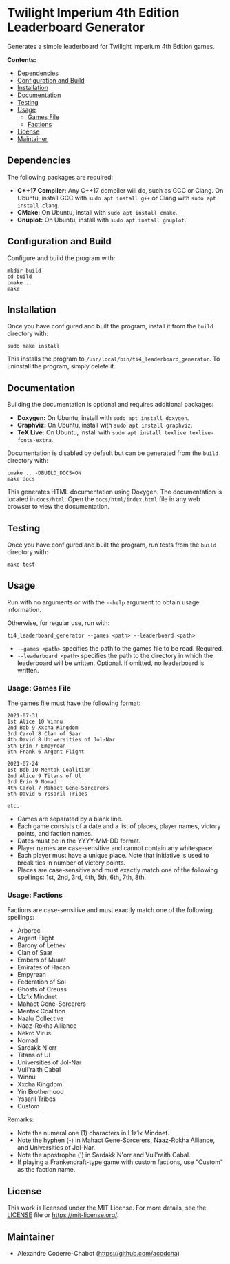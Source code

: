 # Twilight Imperium 4th Edition Leaderboard Generator
Generates a simple leaderboard for Twilight Imperium 4th Edition games.

**Contents:**
- [Dependencies](#dependencies)
- [Configuration and Build](#configuration-and-build)
- [Installation](#installation)
- [Documentation](#documentation)
- [Testing](#testing)
- [Usage](#usage)
  - [Games File](#usage-games-file)
  - [Factions](#usage-factions)
- [License](#license)
- [Maintainer](#maintainer)

## Dependencies
The following packages are required:
- **C++17 Compiler:** Any C++17 compiler will do, such as GCC or Clang. On Ubuntu, install GCC with `sudo apt install g++` or Clang with `sudo apt install clang`.
- **CMake:** On Ubuntu, install with `sudo apt install cmake`.
- **Gnuplot:** On Ubuntu, install with `sudo apt install gnuplot`.

## Configuration and Build
Configure and build the program with:

```
mkdir build
cd build
cmake ..
make
```

## Installation
Once you have configured and built the program, install it from the `build` directory with:

```
sudo make install
```

This installs the program to `/usr/local/bin/ti4_leaderboard_generator`. To uninstall the program, simply delete it.

## Documentation
Building the documentation is optional and requires additional packages:
- **Doxygen:** On Ubuntu, install with `sudo apt install doxygen`.
- **Graphviz:** On Ubuntu, install with `sudo apt install graphviz`.
- **TeX Live:** On Ubuntu, install with `sudo apt install texlive texlive-fonts-extra`.

Documentation is disabled by default but can be generated from the `build` directory with:

```
cmake .. -DBUILD_DOCS=ON
make docs
```

This generates HTML documentation using Doxygen. The documentation is located in `docs/html`. Open the `docs/html/index.html` file in any web browser to view the documentation.

## Testing
Once you have configured and built the program, run tests from the `build` directory with:

```
make test
```

## Usage
Run with no arguments or with the `--help` argument to obtain usage information.

Otherwise, for regular use, run with:

```
ti4_leaderboard_generator --games <path> --leaderboard <path>
```

- `--games <path>` specifies the path to the games file to be read. Required.
- `--leaderboard <path>` specifies the path to the directory in which the leaderboard will be written. Optional. If omitted, no leaderboard is written.

### Usage: Games File
The games file must have the following format:

```
2021-07-31
1st Alice 10 Winnu
2nd Bob 9 Xxcha Kingdom
3rd Carol 8 Clan of Saar
4th David 8 Universities of Jol-Nar
5th Erin 7 Empyrean
6th Frank 6 Argent Flight

2021-07-24
1st Bob 10 Mentak Coalition
2nd Alice 9 Titans of Ul
3rd Erin 9 Nomad
4th Carol 7 Mahact Gene-Sorcerers
5th David 6 Yssaril Tribes

etc.
```

- Games are separated by a blank line.
- Each game consists of a date and a list of places, player names, victory points, and faction names.
- Dates must be in the YYYY-MM-DD format.
- Player names are case-sensitive and cannot contain any whitespace.
- Each player must have a unique place. Note that initiative is used to break ties in number of victory points.
- Places are case-sensitive and must exactly match one of the following spellings: 1st, 2nd, 3rd, 4th, 5th, 6th, 7th, 8th.

### Usage: Factions
Factions are case-sensitive and must exactly match one of the following spellings:

- Arborec
- Argent Flight
- Barony of Letnev
- Clan of Saar
- Embers of Muaat
- Emirates of Hacan
- Empyrean
- Federation of Sol
- Ghosts of Creuss
- L1z1x Mindnet
- Mahact Gene-Sorcerers
- Mentak Coalition
- Naalu Collective
- Naaz-Rokha Alliance
- Nekro Virus
- Nomad
- Sardakk N'orr
- Titans of Ul
- Universities of Jol-Nar
- Vuil'raith Cabal
- Winnu
- Xxcha Kingdom
- Yin Brotherhood
- Yssaril Tribes
- Custom

Remarks:
- Note the numeral one (1) characters in L1z1x Mindnet.
- Note the hyphen (-) in Mahact Gene-Sorcerers, Naaz-Rokha Alliance, and Universities of Jol-Nar.
- Note the apostrophe (') in Sardakk N'orr and Vuil'raith Cabal.
- If playing a Frankendraft-type game with custom factions, use "Custom" as the faction name.

## License
This work is licensed under the MIT License. For more details, see the [LICENSE](LICENSE) file or <https://mit-license.org/>.

## Maintainer
- Alexandre Coderre-Chabot (<https://github.com/acodcha>)

